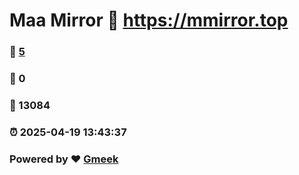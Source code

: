 # Maa Mirror :link: https://mmirror.top 
### :page_facing_up: [5](https://mmirror.top/tag.html) 
### :speech_balloon: 0 
### :hibiscus: 13084 
### :alarm_clock: 2025-04-19 13:43:37 
### Powered by :heart: [Gmeek](https://github.com/Meekdai/Gmeek)
